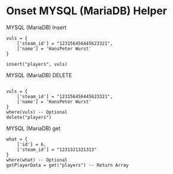 # Onset MYSQL (MariaDB) Helper

MYSQL (MariaDB) Insert
```
vuls = {
    ['steam_id'] = "123156456445623321",
    ['name'] = 'HansPeter Wurst'
}

insert("players", vuls)

```
MYSQL (MariaDB) DELETE
```

vuls = {
    ['steam_id'] = "123156456445623321",
    ['name'] = 'HansPeter Wurst'
}
where(vuls) -- Optional
delete("players")

```
MYSQL (MariaDB) get
```
what = {
    ['id'] = 6,
    ['steam_id'] = "1231321321313"
}
where(what) -- Optional
getPlayerData = get("players") -- Return Array
```
